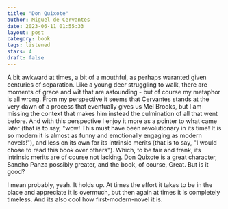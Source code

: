 ```yaml
---
title: "Don Quixote"
author: Miguel de Cervantes
date: 2023-06-11 01:55:33
layout: post
category: book
tags: listened
stars: 4
draft: false
---
```


A bit awkward at times, a bit of a mouthful, as perhaps waranted given centuries of separation. Like a young deer struggling to walk, there are moments of grace and wit that are astounding - but of course my metaphor is all wrong. From my perspective it seems that Cervantes stands at the very dawn of a process that eventually gives us Mel Brooks, but I am missing the context that makes him instead the culmination of all that went before. And with this perspective I enjoy it more as a pointer to what came later (that is to say, "wow! This must have been revolutionary in its time! It is so modern it is almost as funny and emotionally engaging as modern novels!"), and less on its own for its intrinsic merits (that is to say, "I would chose to read this book over others"). Which, to be fair and frank, its intrinsic merits are of course not lacking. Don Quixote is a great character, Sancho Panza possibly greater, and the book, of course, Great. But is it good?

I mean probably, yeah. It holds up. At times the effort it takes to be in the place and appreciate it is overmuch, but then again at times it is completely timeless. And its also cool how first-modern-novel it is.
